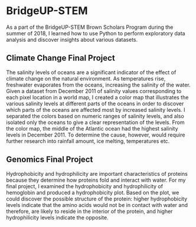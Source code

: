 # BridgeUP-STEM
As a part of the BridgeUP-STEM Brown Scholars Program during the summer of 2018, I learned how to use Python to perform exploratory data analysis and discover insights about various datasets. 

## Climate Change Final Project
The salinity levels of oceans are a significant indicator of the effect of climate change on the natural environment. As temperatures rise, freshwater evaporates from the oceans, increasing the salinity of the water. Given a dataset from December 2011 of salinity values corresponding to each pixel location in a world map, I created a color map that illustrates the various salinity levels at different parts of the oceans in order to discover which parts of the oceans are affected most by increased salinity levels. I separated the colors based on numeric ranges of salinity levels, and also isolated only the oceans to give a clear representation of the levels. From the color map, the middle of the Atlantic ocean had the highest salinity levels in December 2011. To determine the cause, however, would require further research into rainfall amount, ice melting, temperatures etc. 

## Genomics Final Project
Hydrophobicity and hydrophilicity are important characteristics of proteins because they determine how proteins fold and interact with water. For my final project, I examined the hydrophobicity and hydrophilicity of hemoglobin and produced a hydrophobicity plot. Based on the plot, we could discover the possible structure of the protein: higher hydrophobicity levels indicate that the amino acids would not be in contact with water and therefore, are likely to reside in the interior of the protein, and higher hydrophilicity levels indicate the opposite. 
